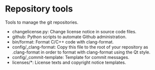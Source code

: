 Repository tools
================

Tools to manage the git repositories.

* changelicense.py: Change license notice in source code files.
* github: Python scripts to automate Github administration.
* bin/format: Format C/C++ code with clang-format.
* config/_clang-format: Copy this file to the root of your repository
  as .clang-format in order to format with clang-format using the Qt style.
* config/_commit-template: Template for commit messages.
* licenses/*: License texts and copyright notice templates.
